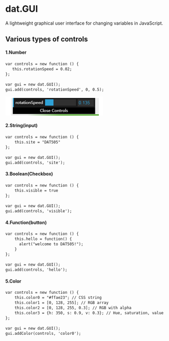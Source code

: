 dat.GUI
===

A lightweight graphical user interface for changing variables in JavaScript.

Various types of controls
---

#### 1.Number
```
var controls = new function () {
   this.rotationSpeed = 0.02;
};

var gui = new dat.GUI();
gui.add(controls, 'rotationSpeed', 0, 0.5);

```
![](https://github.com/CherryTomato1225/DAT505-GitHub/blob/master/session2/03-HowToCopyCase/textures/RS.png)

#### 2.String(input)
```
var controls = new function () {
    this.site = "DAT505"
};

var gui = new dat.GUI();
gui.add(controls, 'site');

```
#### 3.Boolean(Checkbox)
```
var controls = new function () {
    this.visible = true
};

var gui = new dat.GUI();
gui.add(controls, 'visible');

```
#### 4.Function(button)
```
var controls = new function () {
    this.hello = function() {
      alert("welcome to DAT505!");
    }
};

var gui = new dat.GUI();
gui.add(controls, 'hello');

```
#### 5.Color
```
var controls = new function () {
    this.color0 = "#ffae23"; // CSS string
    this.color1 = [0, 128, 255]; // RGB array
    this.color2 = [0, 128, 255, 0.3]; // RGB with alpha
    this.color3 = {h: 350, s: 0.9, v: 0.3}; // Hue, saturation, value
};

var gui = new dat.GUI();
gui.addColor(controls, 'color0');

```
